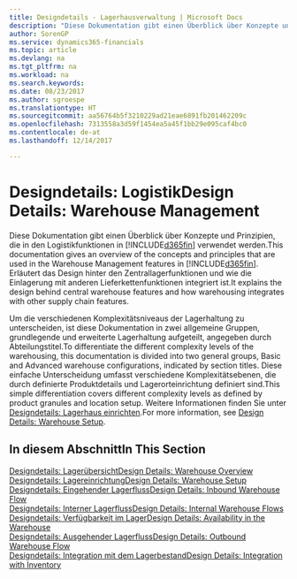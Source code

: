 ```yaml
---
title: Designdetails - Lagerhausverwaltung | Microsoft Docs
description: "Diese Dokumentation gibt einen Überblick über Konzepte und Prinzipien, die in den Logistikfunktionen in Dynamics 365."
author: SorenGP
ms.service: dynamics365-financials
ms.topic: article
ms.devlang: na
ms.tgt_pltfrm: na
ms.workload: na
ms.search.keywords: 
ms.date: 08/23/2017
ms.author: sgroespe
ms.translationtype: HT
ms.sourcegitcommit: aa56764b5f3210229ad21eae6891fb201462209c
ms.openlocfilehash: 7313558a3d59f1454ea5a45f1bb29e095caf4bc0
ms.contentlocale: de-at
ms.lasthandoff: 12/14/2017

---
```

# <a name="design-details-warehouse-management"></a><span data-ttu-id="1b1c4-103">Designdetails: Logistik</span><span class="sxs-lookup"><span data-stu-id="1b1c4-103">Design Details: Warehouse Management</span></span>
<span data-ttu-id="1b1c4-104">Diese Dokumentation gibt einen Überblick über Konzepte und Prinzipien, die in den Logistikfunktionen in [!INCLUDE[d365fin](includes/d365fin_md.md)] verwendet werden.</span><span class="sxs-lookup"><span data-stu-id="1b1c4-104">This documentation gives an overview of the concepts and principles that are used in the Warehouse Management features in [!INCLUDE[d365fin](includes/d365fin_md.md)].</span></span> <span data-ttu-id="1b1c4-105">Erläutert das Design hinter den Zentrallagerfunktionen und wie die Einlagerung mit anderen Lieferkettenfunktionen integriert ist.</span><span class="sxs-lookup"><span data-stu-id="1b1c4-105">It explains the design behind central warehouse features and how warehousing integrates with other supply chain features.</span></span>  

<span data-ttu-id="1b1c4-106">Um die verschiedenen Komplexitätsniveaus der Lagerhaltung zu unterscheiden, ist diese Dokumentation in zwei allgemeine Gruppen, grundlegende und erweiterte Lagerhaltung aufgeteilt, angegeben durch Abteilungstitel.</span><span class="sxs-lookup"><span data-stu-id="1b1c4-106">To differentiate the different complexity levels of the warehousing, this documentation is divided into two general groups, Basic and Advanced warehouse configurations, indicated by section titles.</span></span> <span data-ttu-id="1b1c4-107">Diese einfache Unterscheidung umfasst verschiedene Komplexitätsebenen, die durch definierte Produktdetails und Lagerorteinrichtung definiert sind.</span><span class="sxs-lookup"><span data-stu-id="1b1c4-107">This simple differentiation covers different complexity levels as defined by product granules and location setup.</span></span> <span data-ttu-id="1b1c4-108">Weitere Informationen finden Sie unter [Designdetails: Lagerhaus einrichten](design-details-warehouse-setup.md).</span><span class="sxs-lookup"><span data-stu-id="1b1c4-108">For more information, see [Design Details: Warehouse Setup](design-details-warehouse-setup.md).</span></span>  

## <a name="in-this-section"></a><span data-ttu-id="1b1c4-109">In diesem Abschnitt</span><span class="sxs-lookup"><span data-stu-id="1b1c4-109">In This Section</span></span>  
[<span data-ttu-id="1b1c4-110">Designdetails: Lagerübersicht</span><span class="sxs-lookup"><span data-stu-id="1b1c4-110">Design Details: Warehouse Overview</span></span>](design-details-warehouse-overview.md)  
[<span data-ttu-id="1b1c4-111">Designdetails: Lagereinrichtung</span><span class="sxs-lookup"><span data-stu-id="1b1c4-111">Design Details: Warehouse Setup</span></span>](design-details-warehouse-setup.md)  
[<span data-ttu-id="1b1c4-112">Designdetails: Eingehender Lagerfluss</span><span class="sxs-lookup"><span data-stu-id="1b1c4-112">Design Details: Inbound Warehouse Flow</span></span>](design-details-inbound-warehouse-flow.md)  
[<span data-ttu-id="1b1c4-113">Designdetails: Interner Lagerfluss</span><span class="sxs-lookup"><span data-stu-id="1b1c4-113">Design Details: Internal Warehouse Flows</span></span>](design-details-internal-warehouse-flows.md)  
[<span data-ttu-id="1b1c4-114">Designdetails: Verfügbarkeit im Lager</span><span class="sxs-lookup"><span data-stu-id="1b1c4-114">Design Details: Availability in the Warehouse</span></span>](design-details-availability-in-the-warehouse.md)  
[<span data-ttu-id="1b1c4-115">Designdetails: Ausgehender Lagerfluss</span><span class="sxs-lookup"><span data-stu-id="1b1c4-115">Design Details: Outbound Warehouse Flow</span></span>](design-details-outbound-warehouse-flow.md)  
[<span data-ttu-id="1b1c4-116">Designdetails: Integration mit dem Lagerbestand</span><span class="sxs-lookup"><span data-stu-id="1b1c4-116">Design Details: Integration with Inventory</span></span>](design-details-integration-with-inventory.md)


